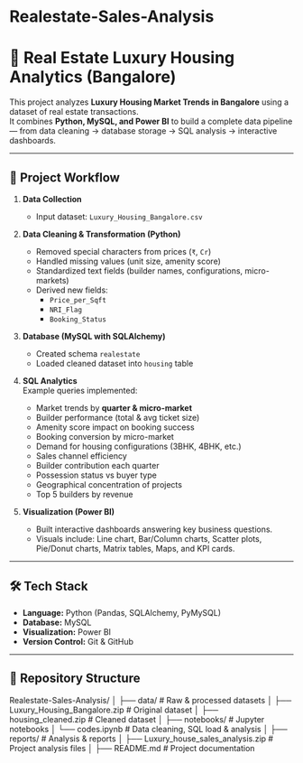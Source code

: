 # Realestate-Sales-Analysis

# 🏡 Real Estate Luxury Housing Analytics (Bangalore)

This project analyzes **Luxury Housing Market Trends in Bangalore** using a dataset of real estate transactions.  
It combines **Python, MySQL, and Power BI** to build a complete data pipeline — from data cleaning → database storage → SQL analysis → interactive dashboards.

---

## 📌 Project Workflow

1. **Data Collection**  
   - Input dataset: `Luxury_Housing_Bangalore.csv`

2. **Data Cleaning & Transformation (Python)**  
   - Removed special characters from prices (`₹`, `Cr`)  
   - Handled missing values (unit size, amenity score)  
   - Standardized text fields (builder names, configurations, micro-markets)  
   - Derived new fields:  
     - `Price_per_Sqft`  
     - `NRI_Flag`  
     - `Booking_Status`  

3. **Database (MySQL with SQLAlchemy)**  
   - Created schema `realestate`  
   - Loaded cleaned dataset into `housing` table  

4. **SQL Analytics**  
   Example queries implemented:
   - Market trends by **quarter & micro-market**  
   - Builder performance (total & avg ticket size)  
   - Amenity score impact on booking success  
   - Booking conversion by micro-market  
   - Demand for housing configurations (3BHK, 4BHK, etc.)  
   - Sales channel efficiency  
   - Builder contribution each quarter  
   - Possession status vs buyer type  
   - Geographical concentration of projects  
   - Top 5 builders by revenue  

5. **Visualization (Power BI)**  
   - Built interactive dashboards answering key business questions.  
   - Visuals include: Line chart, Bar/Column charts, Scatter plots, Pie/Donut charts, Matrix tables, Maps, and KPI cards.

---

## 🛠️ Tech Stack

- **Language:** Python (Pandas, SQLAlchemy, PyMySQL)  
- **Database:** MySQL  
- **Visualization:** Power BI  
- **Version Control:** Git & GitHub  

---

## 📂 Repository Structure
Realestate-Sales-Analysis/
│
├── data/ # Raw & processed datasets
│ ├── Luxury_Housing_Bangalore.zip # Original dataset
│ ├── housing_cleaned.zip # Cleaned dataset
│
├── notebooks/ # Jupyter notebooks
│ └── codes.ipynb # Data cleaning, SQL load & analysis
│
├── reports/ # Analysis & reports
│ ├── Luxury_house_sales_analysis.zip # Project analysis files
│
├── README.md # Project documentation


